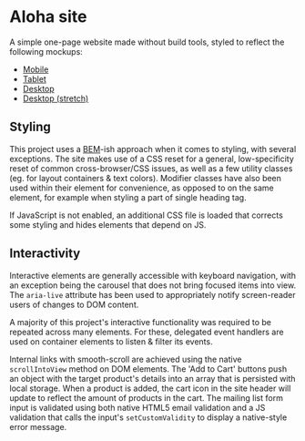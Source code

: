 # Aloha site

A simple one-page website made without build tools, styled to reflect the following mockups:

- [Mobile](https://user-images.githubusercontent.com/38357771/56353306-f5915d80-6185-11e9-9416-f301414af239.png)
- [Tablet](https://user-images.githubusercontent.com/38357771/56353307-f5915d80-6185-11e9-9cb0-0637c37b261a.png)
- [Desktop](https://user-images.githubusercontent.com/38357771/56353304-f4f8c700-6185-11e9-8cf2-cc714f5654a0.png)
- [Desktop (stretch)](https://user-images.githubusercontent.com/38357771/56353305-f4f8c700-6185-11e9-9574-0c143af1596f.png)

## Styling

This project uses a [BEM](http://getbem.com/introduction/)-ish approach when it comes to styling, with several exceptions. The site makes use of a CSS reset for a general, low-specificity reset of common cross-browser/CSS issues, as well as a few utility classes (eg. for layout containers & text colors). Modifier classes have also been used within their element for convenience, as opposed to on the same element, for example when styling a part of single heading tag.

If JavaScript is not enabled, an additional CSS file is loaded that corrects some styling and hides elements that depend on JS.

## Interactivity

Interactive elements are generally accessible with keyboard navigation, with an exception being the carousel that does not bring focused items into view. The `aria-live` attribute has been used to appropriately notify screen-reader users of changes to DOM content.

A majority of this project's interactive functionality was required to be repeated across many elements. For these, delegated event handlers are used on container elements to listen & filter its events.

Internal links with smooth-scroll are achieved using the native `scrollIntoView` method on DOM elements. The 'Add to Cart' buttons push an object with the target product's details into an array that is persisted with local storage. When a product is added, the cart icon in the site header will update to reflect the amount of products in the cart. The mailing list form input is validated using both native HTML5 email validation and a JS validation that calls the input's `setCustomValidity` to display a native-style error message.

